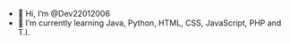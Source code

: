 - 👋 Hi, I’m @Dev22012006
- 🌱 I’m currently learning Java, Python, HTML, CSS, JavaScript, PHP and T.I.

<!---
Dev22012006/Dev22012006 is a ✨ special ✨ repository because its `README.md` (this file) appears on your GitHub profile.
You can click the Preview link to take a look at your changes.
--->
